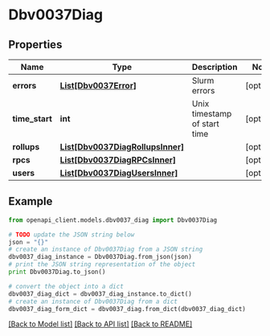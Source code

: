 # Dbv0037Diag


## Properties
Name | Type | Description | Notes
------------ | ------------- | ------------- | -------------
**errors** | [**List[Dbv0037Error]**](Dbv0037Error.md) | Slurm errors | [optional] 
**time_start** | **int** | Unix timestamp of start time | [optional] 
**rollups** | [**List[Dbv0037DiagRollupsInner]**](Dbv0037DiagRollupsInner.md) |  | [optional] 
**rpcs** | [**List[Dbv0037DiagRPCsInner]**](Dbv0037DiagRPCsInner.md) |  | [optional] 
**users** | [**List[Dbv0037DiagUsersInner]**](Dbv0037DiagUsersInner.md) |  | [optional] 

## Example

```python
from openapi_client.models.dbv0037_diag import Dbv0037Diag

# TODO update the JSON string below
json = "{}"
# create an instance of Dbv0037Diag from a JSON string
dbv0037_diag_instance = Dbv0037Diag.from_json(json)
# print the JSON string representation of the object
print Dbv0037Diag.to_json()

# convert the object into a dict
dbv0037_diag_dict = dbv0037_diag_instance.to_dict()
# create an instance of Dbv0037Diag from a dict
dbv0037_diag_form_dict = dbv0037_diag.from_dict(dbv0037_diag_dict)
```
[[Back to Model list]](../README.md#documentation-for-models) [[Back to API list]](../README.md#documentation-for-api-endpoints) [[Back to README]](../README.md)


